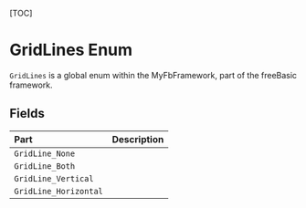 [TOC]
# GridLines Enum
`GridLines` is a global enum within the MyFbFramework, part of the freeBasic framework.

## Fields
|Part|Description|
| :------------ | :------------ |
|`GridLine_None`|||
|`GridLine_Both`|||
|`GridLine_Vertical`|||
|`GridLine_Horizontal`|||
